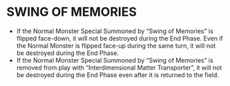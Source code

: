 
# SWING OF MEMORIES

*   If the Normal Monster Special Summoned by “Swing of Memories” is flipped face-down, it will not be destroyed during the End Phase. Even if the Normal Monster is flipped face-up during the same turn, it will not be destroyed during the End Phase.
*   If the Normal Monster Special Summoned by “Swing of Memories” is removed from play with “Interdimensional Matter Transporter”, it will not be destroyed during the End Phase even after it is returned to the field.

  